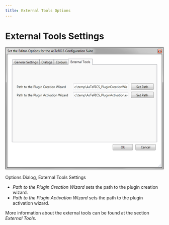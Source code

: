 ```yaml
---
title: External Tools Options
---
```


# External Tools Settings

![Screenshot: External Tools Settings](./img/external_tools_settings.png "Screenshot: External Tools Settings")

Options Dialog, External Tools Settings

*   _Path to the Plugin Creation Wizard_ sets the path to the plugin creation wizard.
*   _Path to the Plugin Activation Wizard_ sets the path to the plugin activation wizard.

More information about the external tools can be found at the section _External Tools_.